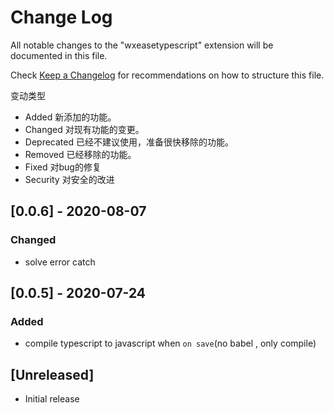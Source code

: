 # Change Log

All notable changes to the "wxeasetypescript" extension will be documented in this file.

Check [Keep a Changelog](http://keepachangelog.com/) for recommendations on how to structure this file.

变动类型
+ Added 新添加的功能。
+ Changed 对现有功能的变更。
+ Deprecated 已经不建议使用，准备很快移除的功能。
+ Removed 已经移除的功能。
+ Fixed 对bug的修复
+ Security 对安全的改进

## [0.0.6] - 2020-08-07

### Changed
- solve error catch

## [0.0.5] - 2020-07-24

### Added
- compile typescript to javascript when `on save`(no babel , only compile)

## [Unreleased]

- Initial release

